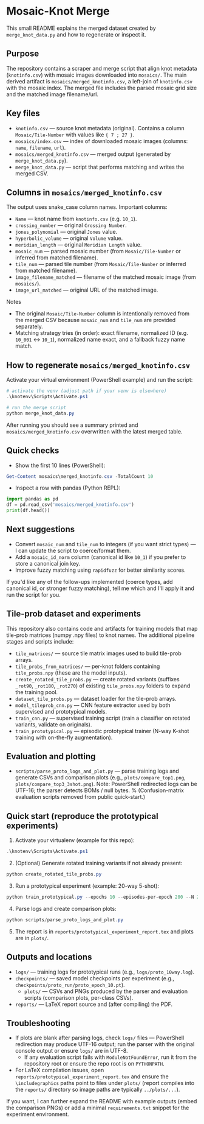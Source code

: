 # Mosaic-Knot Merge

This small README explains the merged dataset created by `merge_knot_data.py` and how to regenerate or inspect it.

## Purpose

The repository contains a scraper and merge script that align knot metadata (`knotinfo.csv`) with mosaic images downloaded into `mosaics/`.
The main derived artifact is `mosaics/merged_knotinfo.csv`, a left-join of `knotinfo.csv` with the mosaic index. The merged file includes the parsed mosaic grid size and the matched image filename/url.

## Key files

- `knotinfo.csv` — source knot metadata (original). Contains a column `Mosaic/Tile-Number` with values like `{ 7 ; 27 }`.
- `mosaics/index.csv` — index of downloaded mosaic images (columns: `name`, `filename`, `url`).
- `mosaics/merged_knotinfo.csv` — merged output (generated by `merge_knot_data.py`).
- `merge_knot_data.py` — script that performs matching and writes the merged CSV.

## Columns in `mosaics/merged_knotinfo.csv`

The output uses snake_case column names. Important columns:

- `Name` — knot name from `knotinfo.csv` (e.g. `10_1`).
- `crossing_number` — original `Crossing Number`.
- `jones_polynomial` — original `Jones` value.
- `hyperbolic_volume` — original `Volume` value.
- `meridian_length` — original `Meridian Length` value.
- `mosaic_num` — parsed mosaic number (from `Mosaic/Tile-Number` or inferred from matched filename).
- `tile_num` — parsed tile number (from `Mosaic/Tile-Number` or inferred from matched filename).
- `image_filename_matched` — filename of the matched mosaic image (from `mosaics/`).
- `image_url_matched` — original URL of the matched image.

Notes
- The original `Mosaic/Tile-Number` column is intentionally removed from the merged CSV because `mosaic_num` and `tile_num` are provided separately.
- Matching strategy tries (in order): exact filename, normalized ID (e.g. `10_001` ↔ `10_1`), normalized name exact, and a fallback fuzzy name match.

## How to regenerate `mosaics/merged_knotinfo.csv`

Activate your virtual environment (PowerShell example) and run the script:

```powershell
# activate the venv (adjust path if your venv is elsewhere)
.\knotenv\Scripts\Activate.ps1

# run the merge script
python merge_knot_data.py
```

After running you should see a summary printed and `mosaics/merged_knotinfo.csv` overwritten with the latest merged table.

## Quick checks

- Show the first 10 lines (PowerShell):

```powershell
Get-Content mosaics\merged_knotinfo.csv -TotalCount 10
```

- Inspect a row with pandas (Python REPL):

```python
import pandas as pd
df = pd.read_csv('mosaics/merged_knotinfo.csv')
print(df.head())
```

## Next suggestions

- Convert `mosaic_num` and `tile_num` to integers (if you want strict types) — I can update the script to coerce/format them.
- Add a `mosaic_id_norm` column (canonical id like `10_1`) if you prefer to store a canonical join key.
- Improve fuzzy matching using `rapidfuzz` for better similarity scores.

If you'd like any of the follow-ups implemented (coerce types, add canonical id, or stronger fuzzy matching), tell me which and I'll apply it and run the script for you.

## Tile-prob dataset and experiments

This repository also contains code and artifacts for training models that map tile-prob matrices (numpy .npy files) to knot names. The additional pipeline stages and scripts include:

- `tile_matrices/` — source tile matrix images used to build tile-prob arrays.
- `tile_probs_from_matrices/` — per-knot folders containing `tile_probs.npy` (these are the model inputs).
- `create_rotated_tile_probs.py` — create rotated variants (suffixes `_rot90`, `_rot180`, `_rot270`) of existing `tile_probs.npy` folders to expand the training pool.
- `dataset_tile_probs.py` — dataset loader for the tile-prob arrays.
- `model_tileprob_cnn.py` — CNN feature extractor used by both supervised and prototypical models.
- `train_cnn.py` — supervised training script (train a classifier on rotated variants, validate on originals).
- `train_prototypical.py` — episodic prototypical trainer (N-way K-shot training with on-the-fly augmentation).

## Evaluation and plotting

- `scripts/parse_proto_logs_and_plot.py` — parse training logs and generate CSVs and comparison plots (e.g., `plots/compare_top1.png`, `plots/compare_top3_3shot.png`). Note: PowerShell redirected logs can be UTF-16; the parser detects BOMs / null bytes.
% (Confusion-matrix evaluation scripts removed from public quick-start.)

## Quick start (reproduce the prototypical experiments)

1. Activate your virtualenv (example for this repo):

```powershell
.\knotenv\Scripts\Activate.ps1
```

2. (Optional) Generate rotated training variants if not already present:

```powershell
python create_rotated_tile_probs.py
```

3. Run a prototypical experiment (example: 20-way 5-shot):

```powershell
python train_prototypical.py --epochs 10 --episodes-per-epoch 200 --N 20 --K 5 --Q 5 --eval --save-every 1 --save-dir checkpoints/proto_run
```

4. Parse logs and create comparison plots:

```powershell
python scripts/parse_proto_logs_and_plot.py
```

5. The report is in `reports/prototypical_experiment_report.tex` and plots are in `plots/`.

## Outputs and locations

- `logs/` — training logs for prototypical runs (e.g., `logs/proto_10way.log`).
- `checkpoints/` — saved model checkpoints per experiment (e.g., `checkpoints/proto_run/proto_epoch_10.pt`).
	- `plots/` — CSVs and PNGs produced by the parser and evaluation scripts (comparison plots, per-class CSVs).
- `reports/` — LaTeX report source and (after compiling) the PDF.

## Troubleshooting

- If plots are blank after parsing logs, check `logs/` files — PowerShell redirection may produce UTF-16 output; run the parser with the original console output or ensure `logs/` are in UTF-8.
	- If any evaluation script fails with `ModuleNotFoundError`, run it from the repository root or ensure the repo root is on `PYTHONPATH`.
- For LaTeX compilation issues, open `reports/prototypical_experiment_report.tex` and ensure the `\includegraphics` paths point to files under `plots/` (report compiles into the `reports/` directory so image paths are typically `../plots/...`).

If you want, I can further expand the README with example outputs (embed the comparison PNGs) or add a minimal `requirements.txt` snippet for the experiment environment.
